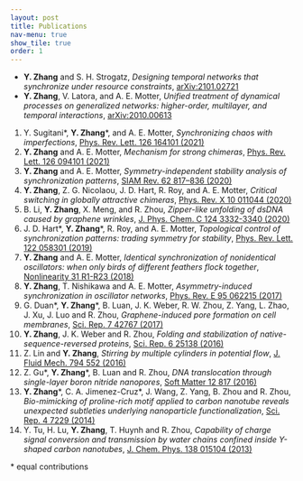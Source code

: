 ```yaml
---
layout: post
title: Publications
nav-menu: true
show_tile: true
order: 1
---
```


* **Y. Zhang** and S. H. Strogatz, *Designing temporal networks that synchronize under resource constraints*, [arXiv:2101.02721](https://arxiv.org/abs/2101.02721)
* **Y. Zhang**, V. Latora, and A. E. Motter, *Unified treatment of dynamical processes on generalized networks: higher-order, multilayer, and temporal interactions*, [arXiv:2010.00613](https://arxiv.org/abs/2010.00613)

1. Y. Sugitani\*, __Y. Zhang__\*, and A. E. Motter, *Synchronizing chaos with imperfections*, [Phys. Rev. Lett. 126 164101 (2021)](https://doi.org/10.1103/PhysRevLett.126.164101)
1. __Y. Zhang__ and A. E. Motter, *Mechanism for strong chimeras*, [Phys. Rev. Lett. 126 094101 (2021)](https://doi.org/10.1103/PhysRevLett.126.094101)
1. __Y. Zhang__ and A. E. Motter, *Symmetry-independent stability analysis of synchronization patterns*, [SIAM Rev. 62 817–836 (2020)](https://doi.org/10.1137/19M127358X)
1. __Y. Zhang__, Z. G. Nicolaou, J. D. Hart, R. Roy, and A. E. Motter, *Critical switching in globally attractive chimeras*, [Phys. Rev. X 10 011044 (2020)](https://doi.org/10.1103/PhysRevX.10.011044)
1. B. Li, __Y. Zhang__, X. Meng, and R. Zhou, *Zipper-like unfolding of dsDNA caused by graphene wrinkles*, [J. Phys. Chem. C 124 3332-3340 (2020)](https://dx.doi.org/10.1021/acs.jpcc.9b08778)
1. J. D. Hart\*, __Y. Zhang__\*, R. Roy, and A. E. Motter, *Topological control of synchronization patterns: trading symmetry for stability*, [Phys. Rev. Lett. 122 058301 (2019)](https://doi.org/10.1103/PhysRevLett.122.058301)
1. __Y. Zhang__ and A. E. Motter, *Identical synchronization of nonidentical oscillators: when only birds of different feathers flock together*, [Nonlinearity 31 R1-R23 (2018)](https://doi.org/10.1088/1361-6544/aa8fe7)
1. __Y. Zhang__, T. Nishikawa and A. E. Motter, *Asymmetry-induced synchronization in oscillator networks*, [Phys. Rev. E 95 062215 (2017)](http://dx.doi.org/10.1103/PhysRevE.95.062215)
1. G. Duan\*, __Y. Zhang__\*, B. Luan, J. K. Weber, R. W. Zhou, Z. Yang, L. Zhao, J. Xu, J. Luo and R. Zhou, *Graphene-induced pore formation on cell membranes*, [Sci. Rep. 7 42767 (2017)](http://dx.doi.org/10.1038/srep42767)
1. __Y. Zhang__, J. K. Weber and R. Zhou, *Folding and stabilization of native-sequence-reversed proteins*, [Sci. Rep. 6 25138 (2016)](http://dx.doi.org/10.1038/srep25138)
1. Z. Lin and __Y. Zhang__, *Stirring by multiple cylinders in potential flow*, [J. Fluid Mech. 794 552 (2016)](http://dx.doi.org/10.1017/jfm.2016.107)
1. Z. Gu\*, __Y. Zhang__\*, B. Luan and R. Zhou, *DNA translocation through single-layer boron nitride nanopores*, [Soft Matter 12 817 (2016)](http://dx.doi.org/10.1039/c5sm02197a)
1. __Y. Zhang__\*, C. A. Jimenez-Cruz\*, J. Wang, Z. Yang, B. Zhou and R. Zhou, *Bio-mimicking of proline-rich motif applied to carbon nanotube reveals unexpected subtleties underlying nanoparticle functionalization*, [Sci. Rep. 4 7229 (2014)](http://dx.doi.org/10.1038/srep07229)
1. Y. Tu, H. Lu, __Y. Zhang__, T. Huynh and R. Zhou, *Capability of charge signal conversion and transmission by water chains confined inside Y-shaped carbon nanotubes*, [J. Chem. Phys. 138 015104 (2013)](http://dx.doi.org/10.1063/1.4773221)

\* equal contributions
